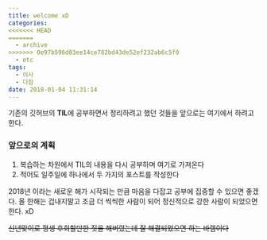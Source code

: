 ```yaml
---
title: welcome xD
categories:
<<<<<<< HEAD
=======
  - archive
>>>>>>> 0e97b596d83ee14ce782bd43de52ef232ab6c5f0
  - etc
tags:
  - 이사
  - 다짐
date: 2018-01-04 11:31:14
---
```


기존의 깃허브의 **TIL**에 공부하면서 정리하려고 했던 것들을 앞으로는 여기에서 하려고 한다.

### 앞으로의 계획
1. 복습하는 차원에서 TIL의 내용을 다시 공부하며 여기로 가져온다
2. 적어도 일주일에 하나에서 두 가지의 포스트를 작성한다

2018년 이라는 새로운 해가 시작되는 만큼 마음을 다잡고 공부에 집중할 수 있으면 좋겠다.
올 한해는 겁내지말고 조금 더 씩씩한 사람이 되어 정신적으로 강한 사람이 되었으면 한다. xD

~~신년맞이로 평생 후회할만한 짓을 해버렸는데 잘 해결되었으면 하는 바램이다~~